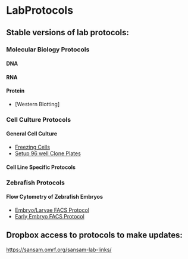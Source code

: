 # LabProtocols

## Stable versions of lab protocols:

### Molecular Biology Protocols
#### DNA
#### RNA
#### Protein
* [Western Blotting]

### Cell Culture Protocols
#### General Cell Culture
* [Freezing Cells]()
* [Setup 96 well Clone Plates]()

#### Cell Line Specific Protocols

### Zebrafish Protocols

#### Flow Cytometry of Zebrafish Embryos
* [Embryo/Larvae FACS Protocol](https://www.dropbox.com/s/sgc0n255z0h2gpp/2020-08-26%20-%20_Cgs_Embryo_Facs_Protocol_2020Aug26_Cls.pdf?dl=0)
* [Early Embryo FACS Protocol](https://www.dropbox.com/s/sgc0n255z0h2gpp/2020-08-26%20-%20_Cgs_Embryo_Facs_Protocol_2020Aug26_Cls.pdf?dl=0)


## Dropbox access to protocols to make updates:

https://sansam.omrf.org/sansam-lab-links/
